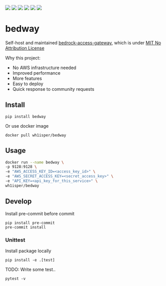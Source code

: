 ![](https://img.shields.io/github/license/wh1isper/bedway)
![](https://img.shields.io/github/v/release/wh1isper/bedway)
![](https://img.shields.io/docker/image-size/wh1isper/bedway)
![](https://img.shields.io/pypi/dm/bedway)
![](https://img.shields.io/github/last-commit/wh1isper/bedway)
![](https://img.shields.io/pypi/pyversions/bedway)

# bedway

Self-host and maintained [bedrock-access-gateway](https://github.com/aws-samples/bedrock-access-gateway), which is under [MIT No Attribution License](https://github.com/aws-samples/bedrock-access-gateway/blob/093c6fa586be04964820baaf1e3dca431f1fe823/LICENSE)

Why this project:

- No AWS infrastructure needed
- Improved performance
- More features
- Easy to deploy
- Quick response to community requests

## Install

`pip install bedway`

Or use docker image

`docker pull wh1isper/bedway`

## Usage

```bash
docker run --name bedway \
-p 9128:9128 \
-e "AWS_ACCESS_KEY_ID=<access_key_id>" \
-e "AWS_SECRET_ACCESS_KEY=<secret_access_key>" \
-e "API_KEY=<api_key_for_this_service>" \
wh1isper/bedway
```

## Develop

Install pre-commit before commit

```
pip install pre-commit
pre-commit install
```

### Unittest

Install package locally

```
pip install -e .[test]
```

TODO: Write some test..

```
pytest -v
```
